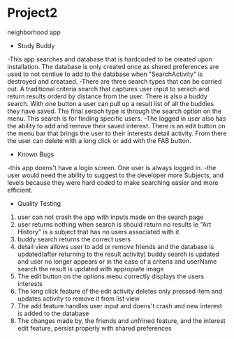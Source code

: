 # Project2
neighborhood app

- Study Buddy

-This app searches and database that is hardcoded to be created upon installation. The database is only created once as shared preferences are used to not contiue to add to the database when "SearchActivity" is destroyed and creataed.
-There are three search types that can be carried out. A traditional criteria search that captures user input to serach and return results orderd by distance from the user. There is also a buddy search. With one button a user can pull up a result list of all the buddies they have saved. The final serach type is through the search option on the menu. This search is for finding specific users.
-The logged in user also has the ability to add and remove their saved interest. There is an edit button on the menu bar that brings the user to their interests detail activity. From there the user can delete with a long click or add with the FAB button.

- Known Bugs

-this app doens't have a login screen. One user is always logged in.
-the user would need the ability to suggest to the developer more Subjects, and levels because they were hard coded to make searching easier and more efficient.


- Quality Testing

1) user can not crash the app with inputs made on the search page
2) user returns nothing when search is should return no results ie "Art History" is a subject that has no users associated with it.
3) buddy search returns the correct users
4) detail view allows user to add or remove friends and the database is updated(after returning to the result activity) buddy search is updated and user no longer appears or in the case of a criteria and userName search the result is updated with appropiate image
5) The edit button on the options menu correctly displays the users interests
6) The long click feature of the edit activity deletes only pressed item and updates activity to remove it from list view
7) The add feature handles user input and doens't crash and new interest is added to the database
8) The changes made by, the friends and unfrined feature, and the interest edit feature, persist properly with shared preferences


